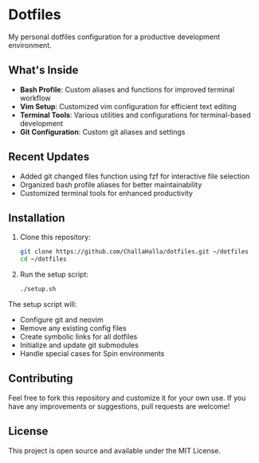 # Dotfiles

My personal dotfiles configuration for a productive development environment.

## What's Inside

- **Bash Profile**: Custom aliases and functions for improved terminal workflow
- **Vim Setup**: Customized vim configuration for efficient text editing
- **Terminal Tools**: Various utilities and configurations for terminal-based development
- **Git Configuration**: Custom git aliases and settings

## Recent Updates

- Added git changed files function using fzf for interactive file selection
- Organized bash profile aliases for better maintainability
- Customized terminal tools for enhanced productivity

## Installation

1. Clone this repository:
   ```bash
   git clone https://github.com/ChallaHalla/dotfiles.git ~/dotfiles
   cd ~/dotfiles
   ```

2. Run the setup script:
   ```bash
   ./setup.sh
   ```

The setup script will:
- Configure git and neovim
- Remove any existing config files
- Create symbolic links for all dotfiles
- Initialize and update git submodules
- Handle special cases for Spin environments

## Contributing

Feel free to fork this repository and customize it for your own use. If you have any improvements or suggestions, pull requests are welcome!

## License

This project is open source and available under the MIT License.